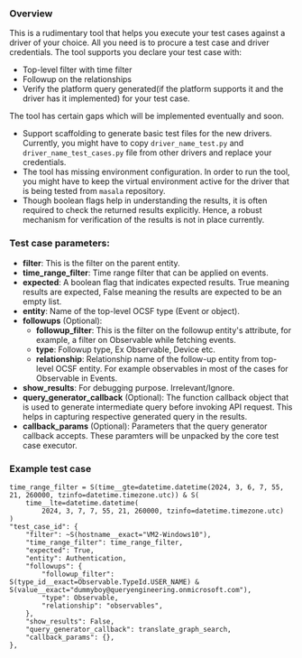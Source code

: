 ### Overview
This is a rudimentary tool that helps you execute your test cases against a driver of your choice. All you need is to procure a test case and driver credentials. 
The tool supports you declare your test case with:
- Top-level filter with time filter
- Followup on the relationships
- Verify the platform query generated(if the platform supports it and the driver has it implemented) for your test case.

The tool has certain gaps which will be implemented eventually and soon.
- Support scaffolding to generate basic test files for the new drivers. Currently, you might have to copy `driver_name_test.py` and `driver_name_test_cases.py` file from other drivers and replace your credentials.
- The tool has missing environment configuration. In order to run the tool, you might have to keep the virtual environment active for the driver that is being tested from `masala` repository.
- Though boolean flags help in understanding the results, it is often required to check the returned results explicitly. Hence, a robust mechanism for verification of the results is not in place currently. 

### Test case parameters: 

- **filter**: This is the filter on the parent entity.
- **time_range_filter**: Time range filter that can be applied on events.
- **expected**: A boolean flag that indicates expected results. True meaning results are expected, False meaning the results are expected to be an empty list.
- **entity**: Name of the top-level OCSF type (Event or object).
- **followups** (Optional):
  - **followup_filter**: This is the filter on the followup entity's attribute, for example, a filter on Observable while fetching events.
  - **type**: Followup type, Ex Observable, Device etc.
  - **relationship**: Relationship name of the follow-up entity from top-level OCSF entity. For example observables in most of the cases for Observable in Events.
- **show_results**: For debugging purpose. Irrelevant/Ignore.
- **query_generator_callback** (Optional): The function callback object that is used to generate intermediate query before invoking API request. This helps in capturing respective generated query in the results.
- **callback_params** (Optional): Parameters that the query generator callback accepts. These paramters will be unpacked by the core test case executor.

### Example test case
    time_range_filter = S(time__gte=datetime.datetime(2024, 3, 6, 7, 55, 21, 260000, tzinfo=datetime.timezone.utc)) & S(
        time__lte=datetime.datetime(
            2024, 3, 7, 7, 55, 21, 260000, tzinfo=datetime.timezone.utc)
    )
    "test_case_id": {
        "filter": ~S(hostname__exact="VM2-Windows10"), 
        "time_range_filter": time_range_filter,
        "expected": True,
        "entity": Authentication,
        "followups": {
            "followup_filter": S(type_id__exact=Observable.TypeId.USER_NAME) & S(value__exact="dummyboy@queryengineering.onmicrosoft.com"),
            "type": Observable,
            "relationship": "observables",
        },
        "show_results": False, 
        "query_generator_callback": translate_graph_search, 
        "callback_params": {},
    },
